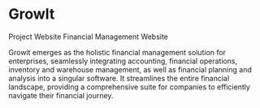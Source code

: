 # GrowIt
Project Website Financial Management Website

Growit emerges as the holistic financial management solution for enterprises, seamlessly integrating accounting, financial operations, inventory and warehouse management, as well as financial planning and analysis into a singular software. It streamlines the entire financial landscape, providing a comprehensive suite for companies to efficiently navigate their financial journey. 
